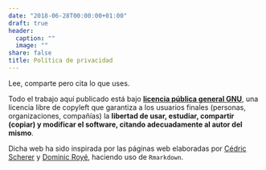 ```yaml
---
date: "2018-06-28T00:00:00+01:00"
draft: true
header:
  caption: ""
  image: ""
share: false
title: Política de privacidad
---
```


Lee, comparte pero cita lo que uses. 

Todo el trabajo aquí publicado está bajo [**licencia pública general GNU**](https://www.gnu.org/licenses/gpl-3.0), una licencia libre de copyleft que garantiza a los usuarios finales (personas, organizaciones, compañías) la **libertad de usar, estudiar, compartir (copiar) y modificar el software, citando adecuadamente al autor del mismo**. 

Dicha web ha sido inspirada por las páginas web elaboradas por [Cédric Scherer](https://www.cedricscherer.com/) y [Dominic Royé](https://dominicroye.github.io/), haciendo uso de `Rmarkdown`.
